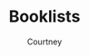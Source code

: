 ---
layout: post
title: Booklists
author: Courtney
section: resources
categories: [resources, courtney]
audience: ''
keywords: ''
goals: ''
actions: ''
---